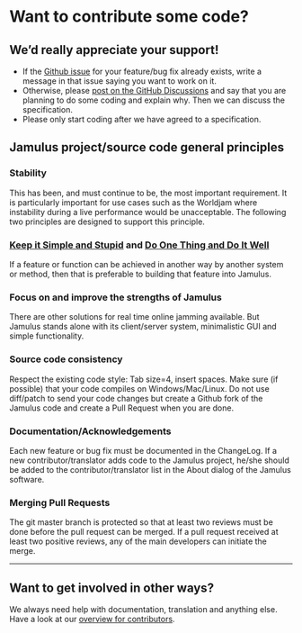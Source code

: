 # Want to contribute some code? 

## We’d really appreciate your support!

- If the [Github issue](https://github.com/jamulussoftware/jamulus/issues) for your feature/bug fix already exists, write a message in that issue saying you want to work on it. 
- Otherwise, please [post on the GitHub Discussions](https://github.com/jamulussoftware/jamulus/discussions) and say that you are planning to do some coding and explain why. Then we can discuss the specification. 
- Please only start coding after we have agreed to a specification.

## Jamulus project/source code general principles

### Stability
This has been, and must continue to be, the most important requirement. It is particularly important for use cases such as the Worldjam where instability during a live performance would be unacceptable. The following two principles are designed to support this principle.

### [Keep it Simple and Stupid](https://en.wikipedia.org/wiki/KISS_principle) and [Do One Thing and Do It Well](https://en.wikipedia.org/wiki/Unix_philosophy#Do_One_Thing_and_Do_It_Well)
If a feature or function can be achieved in another way by another system or method, then that is preferable to building that feature into Jamulus. 

### Focus on and improve the strengths of Jamulus
There are other solutions for real time online jamming available. But Jamulus stands alone with its client/server system, minimalistic GUI and simple functionality. 

### Source code consistency
Respect the existing code style: Tab size=4, insert spaces.
Make sure (if possible) that your code compiles on Windows/Mac/Linux.
Do not use diff/patch to send your code changes but create a Github fork of the Jamulus code and create a Pull Request when you are done.

### Documentation/Acknowledgements
Each new feature or bug fix must be documented in the ChangeLog. If a new contributor/translator adds code to the Jamulus project, he/she should be added to the contributor/translator list in the About dialog of the Jamulus software.

### Merging Pull Requests
The git master branch is protected so that at least two reviews must be done before the pull request can be merged. If a pull request received at least two positive reviews, any of the main developers can initiate the merge.

---

## Want to get involved in other ways? 

We always need help with documentation, translation and anything else. Have a look at our [overview for contributors](https://jamulus.io/wiki/Contribution).


